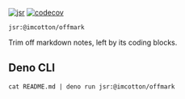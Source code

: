 [![jsr](https://jsr.io/badges/@imcotton/offmark)](https://jsr.io/@imcotton/offmark)
[![codecov](https://codecov.io/gh/imcotton/offmark/graph/badge.svg)](https://codecov.io/gh/imcotton/offmark)

`jsr:@imcotton/offmark`

Trim off markdown notes, left by its coding blocks.


## Deno CLI

    cat README.md | deno run jsr:@imcotton/offmark

